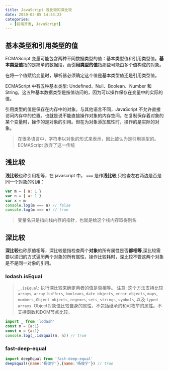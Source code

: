 ```yaml
---
title: JavaScript 浅比较和深比较
date: 2020-02-05 14:33:23
categories:
  - [前端开发, JavaScript]
---
```


## 基本类型和引用类型的值

ECMAScript 变量可能包含两种不同数据类型的值：基本类型值和引用类型值。**基本类型值**指的是简单的数据段，而**引用类型的值**指那些可能由多个值构成的对象。

在将一个值赋给变量时，解析器必须确定这个值是基本类型值还是引用类型值。

ECMAScript 中有五种基本类型: Undefined、Null、Boolean、Number 和 String。这五种基本数据类型是按值访问的，因为可以操作保存在变量中的实际的值。

引用类型的值是保存在内存中的对象。与其他语言不同，JavaScript 不允许直接访问内存中的位置。也就是说不能直接操作对象的内存空间。在复制保存着对象的某个变量时，操作的是对象的引用。但在为对象添加属性时，操作的是实际的对象。

> 在很多语言中，字符串以对象的形式来表示，因此被认为是引用类型的。ECMAScript 放弃了这一传统

<!--more-->

## 浅比较

**浅比较**也称引用相等，在 javascript 中， `===` 是作**浅比较**,只检查左右两边是否是同一个对象的引用：

```js
var m = { a: 1 }
var n = { a: 1 }
var x = m
console.log(m === n) // false
console.log(m === n) // true
```

> 变量名只是指向栈内存的指针，也就是给这个栈内存取得别名

## 深比较

**深比较**也称原值相等，深比较是指检查两个**对象**的所有属性是否**都相等**,深比较需要以递归的方式遍历两个对象的所有属性，操作比较耗时，深比较不管这两个对象是不是同一对象的引用。

### lodash.isEqual

> `_.isEqual`: 执行深比较来确定两者的值是否相等。
> 注意: 这个方法支持比较 `arrays`, `array buffers`, `booleans`, `date objects`, `error objects`, `maps`, `numbers`, `Object objects`, `regexes`, `sets`, `strings`, `symbols`, 以及 `typed arrays`. Object对象值比较自身的属性，不包括继承的和可枚举的属性。不支持函数和DOM节点比较。

```js
import _ from 'lodash'
const m = {a:1}
const n = {a:1}
console.log(_.isEqual(m, n)) // true
```

### fast-deep-equal

```js
import deepEqual from 'fast-deep-equal'
deepEqual({name:'杨俊宁'},{name:'杨俊宁'}) // true
```
